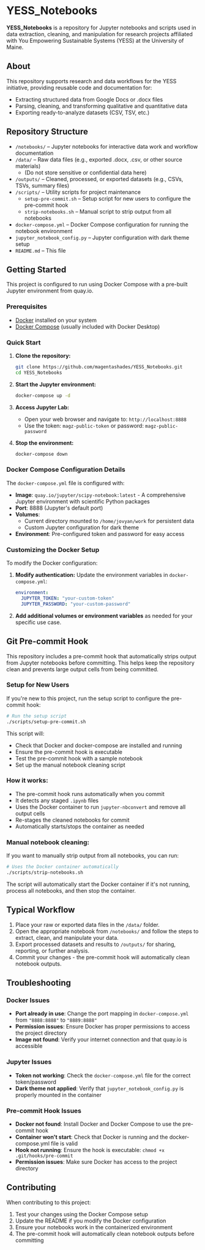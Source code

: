 # YESS_Notebooks

**YESS_Notebooks** is a repository for Jupyter notebooks and scripts used in data extraction, cleaning, and manipulation for research projects affiliated with You Empowering Sustainable Systems (YESS) at the University of Maine.

## About

This repository supports research and data workflows for the YESS initiative, providing reusable code and documentation for:

- Extracting structured data from Google Docs or .docx files
- Parsing, cleaning, and transforming qualitative and quantitative data
- Exporting ready-to-analyze datasets (CSV, TSV, etc.)

## Repository Structure

- `/notebooks/` – Jupyter notebooks for interactive data work and workflow documentation
- `/data/` – Raw data files (e.g., exported .docx, .csv, or other source materials)
    - (Do not store sensitive or confidential data here)
- `/outputs/` – Cleaned, processed, or exported datasets (e.g., CSVs, TSVs, summary files)
- `/scripts/` – Utility scripts for project maintenance
  - `setup-pre-commit.sh` – Setup script for new users to configure the pre-commit hook
  - `strip-notebooks.sh` – Manual script to strip output from all notebooks
- `docker-compose.yml` – Docker Compose configuration for running the notebook environment
- `jupyter_notebook_config.py` – Jupyter configuration with dark theme setup
- `README.md` – This file

## Getting Started

This project is configured to run using Docker Compose with a pre-built Jupyter environment from quay.io.

### Prerequisites
- [Docker](https://docs.docker.com/get-docker/) installed on your system
- [Docker Compose](https://docs.docker.com/compose/install/) (usually included with Docker Desktop)

### Quick Start

1. **Clone the repository:**
   ```bash
   git clone https://github.com/magentashades/YESS_Notebooks.git
   cd YESS_Notebooks
   ```

2. **Start the Jupyter environment:**
   ```bash
   docker-compose up -d
   ```

3. **Access Jupyter Lab:**
   - Open your web browser and navigate to: `http://localhost:8888`
   - Use the token: `magz-public-token` or password: `magz-public-password`

4. **Stop the environment:**
   ```bash
   docker-compose down
   ```

### Docker Compose Configuration Details

The `docker-compose.yml` file is configured with:
- **Image**: `quay.io/jupyter/scipy-notebook:latest` - A comprehensive Jupyter environment with scientific Python packages
- **Port**: 8888 (Jupyter's default port)
- **Volumes**: 
  - Current directory mounted to `/home/jovyan/work` for persistent data
  - Custom Jupyter configuration for dark theme
- **Environment**: Pre-configured token and password for easy access

### Customizing the Docker Setup

To modify the Docker configuration:

1. **Modify authentication:**
   Update the environment variables in `docker-compose.yml`:
   ```yaml
   environment:
     JUPYTER_TOKEN: "your-custom-token"
     JUPYTER_PASSWORD: "your-custom-password"
   ```

2. **Add additional volumes or environment variables** as needed for your specific use case.

## Git Pre-commit Hook

This repository includes a pre-commit hook that automatically strips output from Jupyter notebooks before committing. This helps keep the repository clean and prevents large output cells from being committed.

### Setup for New Users

If you're new to this project, run the setup script to configure the pre-commit hook:

```bash
# Run the setup script
./scripts/setup-pre-commit.sh
```

This script will:
- Check that Docker and docker-compose are installed and running
- Ensure the pre-commit hook is executable
- Test the pre-commit hook with a sample notebook
- Set up the manual notebook cleaning script

### How it works:
- The pre-commit hook runs automatically when you commit
- It detects any staged `.ipynb` files
- Uses the Docker container to run `jupyter-nbconvert` and remove all output cells
- Re-stages the cleaned notebooks for commit
- Automatically starts/stops the container as needed

### Manual notebook cleaning:
If you want to manually strip output from all notebooks, you can run:
```bash
# Uses the Docker container automatically
./scripts/strip-notebooks.sh
```

The script will automatically start the Docker container if it's not running, process all notebooks, and then stop the container.

## Typical Workflow

1. Place your raw or exported data files in the `/data/` folder.
2. Open the appropriate notebook from `/notebooks/` and follow the steps to extract, clean, and manipulate your data.
3. Export processed datasets and results to `/outputs/` for sharing, reporting, or further analysis.
4. Commit your changes - the pre-commit hook will automatically clean notebook outputs.

## Troubleshooting

### Docker Issues
- **Port already in use**: Change the port mapping in `docker-compose.yml` from `"8888:8888"` to `"8889:8888"`
- **Permission issues**: Ensure Docker has proper permissions to access the project directory
- **Image not found**: Verify your internet connection and that quay.io is accessible

### Jupyter Issues
- **Token not working**: Check the `docker-compose.yml` file for the correct token/password
- **Dark theme not applied**: Verify that `jupyter_notebook_config.py` is properly mounted in the container

### Pre-commit Hook Issues
- **Docker not found**: Install Docker and Docker Compose to use the pre-commit hook
- **Container won't start**: Check that Docker is running and the docker-compose.yml file is valid
- **Hook not running**: Ensure the hook is executable: `chmod +x .git/hooks/pre-commit`
- **Permission issues**: Make sure Docker has access to the project directory

## Contributing

When contributing to this project:
1. Test your changes using the Docker Compose setup
2. Update the README if you modify the Docker configuration
3. Ensure your notebooks work in the containerized environment
4. The pre-commit hook will automatically clean notebook outputs before committing

